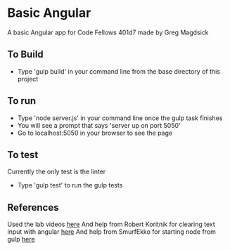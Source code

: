 # Basic Angular
A basic Angular app for Code Fellows 401d7 made by Greg Magdsick


## To Build
+ Type 'gulp build' in your command line from the base directory of this project

## To run
+ Type 'node server.js' in your command line once the gulp task finishes
+ You will see a prompt that says 'server up on port 5050'
+ Go to localhost:5050 in your browser to see the page

## To test
Currently the only test is the linter
+ Type 'gulp test' to run the gulp tests

## References
Used the lab videos [here](https://www.youtube.com/watch?v=Gu_fyBYK7GA&index=49&list=PLZshpIn7Zx04B8LnaWfX3J0mlVa2m4VcR)
And help from Robert Koritnik for clearing text input with angular [here](http://stackoverflow.com/questions/21708689/clear-text-input-on-click-with-angularjs)
And help from SmurfEkko for starting node from gulp [here](http://stackoverflow.com/questions/28048029/running-a-command-with-gulp-to-start-node-js-server)
